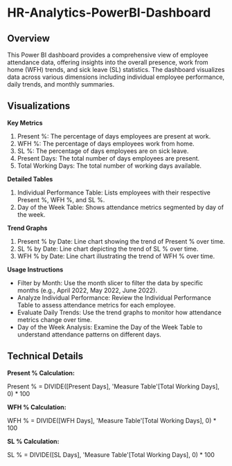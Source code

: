 # HR-Analytics-PowerBI-Dashboard

## Overview
This Power BI dashboard provides a comprehensive view of employee attendance data, offering insights into the overall presence, work from home (WFH) trends, and sick leave (SL) statistics. The dashboard visualizes data across various dimensions including individual employee performance, daily trends, and monthly summaries.

## Visualizations
**Key Metrics**
1. Present %: The percentage of days employees are present at work.
2. WFH %: The percentage of days employees work from home.
3. SL %: The percentage of days employees are on sick leave.
4. Present Days: The total number of days employees are present.
5. Total Working Days: The total number of working days available.

**Detailed Tables**
1. Individual Performance Table: Lists employees with their respective Present %, WFH %, and SL %.
2. Day of the Week Table: Shows attendance metrics segmented by day of the week.

**Trend Graphs**
1. Present % by Date: Line chart showing the trend of Present % over time.
2. SL % by Date: Line chart depicting the trend of SL % over time.
3. WFH % by Date: Line chart illustrating the trend of WFH % over time.

**Usage Instructions**
- Filter by Month: Use the month slicer to filter the data by specific months (e.g., April 2022, May 2022, June 2022).
- Analyze Individual Performance: Review the Individual Performance Table to assess attendance metrics for each employee.
- Evaluate Daily Trends: Use the trend graphs to monitor how attendance metrics change over time.
- Day of the Week Analysis: Examine the Day of the Week Table to understand attendance patterns on different days.

## Technical Details

**Present % Calculation:**

Present % = DIVIDE([Present Days], 'Measure Table'[Total Working Days], 0) * 100

**WFH % Calculation:**

WFH % = DIVIDE([WFH Days], 'Measure Table'[Total Working Days], 0) * 100

**SL % Calculation:**

SL % = DIVIDE([SL Days], 'Measure Table'[Total Working Days], 0) * 100
